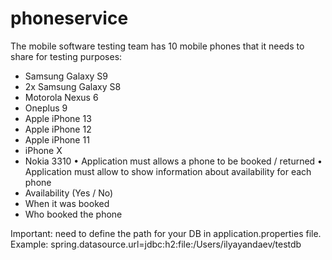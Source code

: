 # phoneservice
The mobile software testing team has 10 mobile phones that it needs to share for testing purposes:
  - Samsung Galaxy S9
  - 2x Samsung Galaxy S8
  - Motorola Nexus 6
  - Oneplus 9
  - Apple iPhone 13
  - Apple iPhone 12
  - Apple iPhone 11
  - iPhone X
  - Nokia 3310
• Application must allows a phone to be booked / returned
• Application must allow to show information about availability for each phone
  - Availability (Yes / No)
  - When it was booked
  - Who booked the phone

Important: need to define the path for your DB in application.properties file. Example: spring.datasource.url=jdbc:h2:file:/Users/ilyayandaev/testdb
